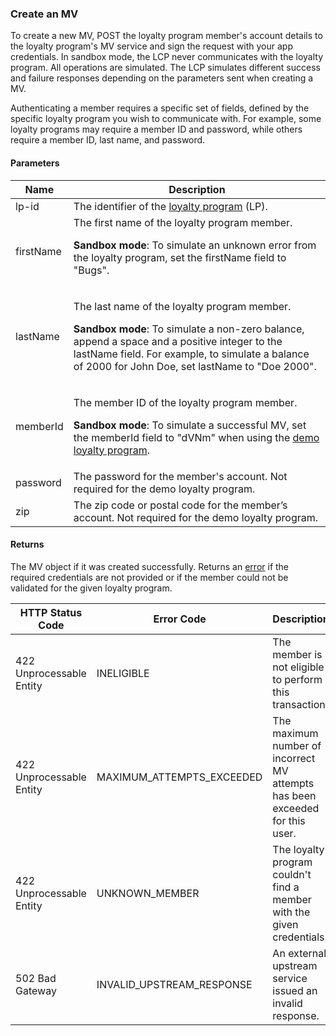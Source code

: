### Create an MV

To create a new MV, POST the loyalty program member's account details to the loyalty program's MV service and sign the request with your app credentials. In sandbox mode, the LCP never communicates with the loyalty program. All operations are simulated. The LCP simulates different success and failure responses depending on the parameters sent when creating a MV.

Authenticating a member requires a specific set of fields, defined by the specific loyalty program you wish to communicate with. For example, some loyalty programs may require a member ID and password, while others require a member ID, last name, and password.

#### Parameters

<table>
    <thead>
        <tr>
            <th>Name</th>
            <th>Description</th>
        </tr>
    </thead>
    <tbody>
        <tr>
            <td>lp-id</td>
            <td>The identifier of the <a href="#loyalty-programs">loyalty program</a> (LP).</td>
        </tr>
        <tr>
            <td>firstName</td>
            <td>The first name of the loyalty program member.</p>
                <p><strong>Sandbox mode</strong>: To simulate an unknown error from the loyalty program, set the firstName field to "Bugs".</p></td>
        </tr>
        <tr>
            <td>lastName</td>
            <td><p>The last name of the loyalty program member.</p>
                <p><strong>Sandbox mode</strong>: To simulate a non-zero balance, append a space and a positive integer to the lastName field. For example, to simulate a balance of 2000 for John Doe, set lastName to "Doe 2000".</p></td>
        </tr>
        <tr>
            <td>memberId</td>
            <td><p>The member ID of the loyalty program member.</p>
                <p><strong>Sandbox mode</strong>: To simulate a successful MV, set the memberId field to "dVNm" when using the <a href="#loyalty-programs">demo loyalty program</a>.
            </td>
        </tr>
        <tr>
            <td>password</td>
            <td>The password for the member's account. Not required for the demo loyalty program.</td>
        </tr>
        <tr>
            <td>zip</td>
            <td>The zip code or postal code for the member’s account. Not required for the demo loyalty program.</td>
        </tr>
    </tbody>
</table>

#### Returns

The MV object if it was created successfully. Returns an [error](./?doc=reference-manual#errors) if the required credentials are not provided or if the member could not be validated for the given loyalty program.

<table>
    <thead>
        <tr>
            <th>HTTP Status Code</th>
            <th>Error Code</th>
            <th>Description</th>
        </tr>
    </thead>
    <tbody>
        <tr>
            <td>422 Unprocessable Entity</td>
            <td>INELIGIBLE</td>
            <td>The member is not eligible to perform this transaction.</td>
        </tr>
        <tr>
            <td>422 Unprocessable Entity</td>
            <td>MAXIMUM_ATTEMPTS_EXCEEDED</td>
            <td>The maximum number of incorrect MV attempts has been exceeded for this user.</td>
        </tr>
        <tr>
            <td>422 Unprocessable Entity</td>
            <td>UNKNOWN_MEMBER</td>
            <td>The loyalty program couldn't find a member with the given credentials.</td>
        </tr>
        <tr>
            <td>502 Bad Gateway</td>
            <td>INVALID_UPSTREAM_RESPONSE</td>
            <td>An external upstream service issued an invalid response.</td>
        </tr>
    </tbody>
</table>










